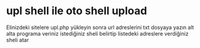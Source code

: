 # upl shell ile oto shell upload

Elinizdeki sitelere upl.php yükleyin sonra url adreslerini txt dosyaya yazın alt alta 
programa veriniz istediğiniz sheli belirtip listedeki adreslere verdiğiniz sheli atar
